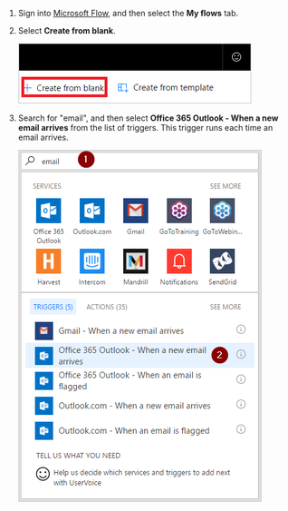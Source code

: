 1. Sign into [Microsoft Flow](https://flow.microsoft.com), and then select the **My flows** tab.
2. Select **Create from blank**.
   
     ![blank flow](media/email-triggers/email-triggers-create-blank.png)
3. Search for "email", and then select **Office 365 Outlook - When a new email arrives** from the list of triggers. This trigger runs each time an email arrives.
   
     ![search for email](media/email-triggers/email-triggers-1.png)


